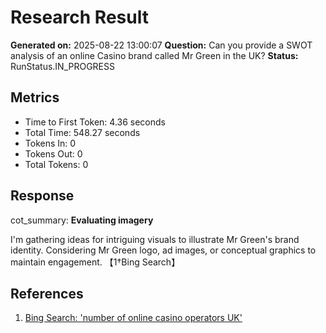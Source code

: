 # Research Result

**Generated on:** 2025-08-22 13:00:07
**Question:** Can you provide a SWOT analysis of an online Casino brand called Mr Green in the UK?
**Status:** RunStatus.IN_PROGRESS

## Metrics
- Time to First Token: 4.36 seconds
- Total Time: 548.27 seconds
- Tokens In: 0
- Tokens Out: 0
- Total Tokens: 0

## Response
cot_summary: **Evaluating imagery**

I'm gathering ideas for intriguing visuals to illustrate Mr Green's brand identity. Considering Mr Green logo, ad images, or conceptual graphics to maintain engagement. 【1†Bing Search】


## References
1. [Bing Search: 'number of online casino operators UK'](https://www.bing.com/search?q=number%20of%20online%20casino%20operators%20UK)
